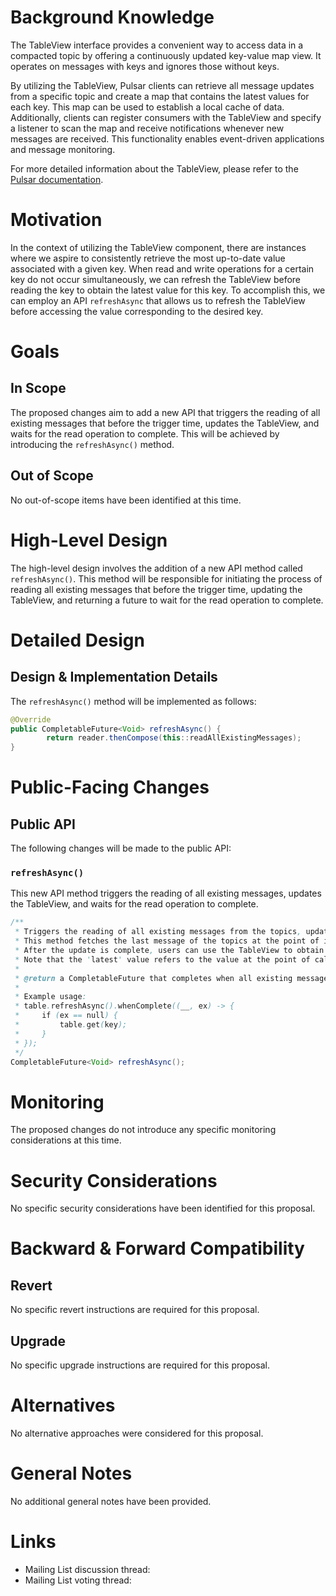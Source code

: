 # Background Knowledge

The TableView interface provides a convenient way to access data in a compacted topic by offering a continuously updated key-value map view. It operates on messages with keys and ignores those without keys.

By utilizing the TableView, Pulsar clients can retrieve all message updates from a specific topic and create a map that contains the latest values for each key. This map can be used to establish a local cache of data. Additionally, clients can register consumers with the TableView and specify a listener to scan the map and receive notifications whenever new messages are received. This functionality enables event-driven applications and message monitoring.

For more detailed information about the TableView, please refer to the [Pulsar documentation](https://pulsar.apache.org/docs/next/concepts-clients/#tableview).

# Motivation

In the context of utilizing the TableView component, there are instances where we aspire to consistently retrieve the most up-to-date value associated with a given key. 
When read and write operations for a certain key do not occur simultaneously, we can refresh the TableView before reading the key to obtain the latest value for this key.
To accomplish this, we can employ an API `refreshAsync` that allows us to refresh the TableView before accessing the value corresponding to the desired key.
# Goals

## In Scope

The proposed changes aim to add a new API that triggers the reading of all existing messages that before the trigger time, 
updates the TableView, and waits for the read operation to complete. This will be achieved by introducing the `refreshAsync()` method.

## Out of Scope

No out-of-scope items have been identified at this time.

# High-Level Design

The high-level design involves the addition of a new API method called `refreshAsync()`. 
This method will be responsible for initiating the process of reading all existing messages that before the trigger time,
updating the TableView, and returning a future to wait for the read operation to complete.

# Detailed Design

## Design & Implementation Details

The `refreshAsync()` method will be implemented as follows:

```java
@Override
public CompletableFuture<Void> refreshAsync() {
        return reader.thenCompose(this::readAllExistingMessages);
}
```

# Public-Facing Changes

## Public API

The following changes will be made to the public API:

### `refreshAsync()`

This new API method triggers the reading of all existing messages, updates the TableView, and waits for the read operation to complete.
```java
/**
 * Triggers the reading of all existing messages from the topics, updates the TableView and waits for the read operation to complete.
 * This method fetches the last message of the topics at the point of invocation and updates the TableView with all messages up to and including this last message.
 * After the update is complete, users can use the TableView to obtain the latest value for any key. 
 * Note that the 'latest' value refers to the value at the point of calling refresh, not necessarily the current latest if more messages have been produced in the meantime.
 *
 * @return a CompletableFuture that completes when all existing messages up to the point of invocation have been read, and the TableView has been updated.
 *
 * Example usage:
 * table.refreshAsync().whenComplete((__, ex) -> {
 *     if (ex == null) {
 *         table.get(key);
 *     }
 * });
 */
CompletableFuture<Void> refreshAsync();
```

# Monitoring

The proposed changes do not introduce any specific monitoring considerations at this time.

# Security Considerations

No specific security considerations have been identified for this proposal.

# Backward & Forward Compatibility

## Revert

No specific revert instructions are required for this proposal.

## Upgrade

No specific upgrade instructions are required for this proposal.

# Alternatives

No alternative approaches were considered for this proposal.

# General Notes

No additional general notes have been provided.

# Links

<!--
Updated afterwards
-->
* Mailing List discussion thread:
* Mailing List voting thread:
